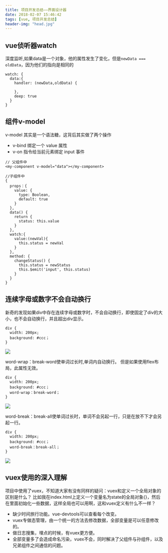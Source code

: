 ```yaml
---
title: 项目开发总结——界面设计器
date: 2018-02-07 15:46:42
tags: [vue, 项目开发总结]
header-img: "head.jpg"
---
```


## vue侦听器watch

深度监听,如果data是一个对象，他的属性发生了变化，但是`newData === oldData`，因为他们的指向是相同的

```
watch: {
  data:{
    handler: (newData,oldData) {
      
    },
    deep: true
  }
}
```

## 组件v-model

v-model 其实是一个语法糖，这背后其实做了两个操作
- v-bind 绑定一个 value 属性
- v-on 指令给当前元素绑定 input 事件

```
// 父组件中
<my-component v-model="data"></my-component>

//子组件中
{
  props：{
    value: {
      type: Boolean,
      default: true
    }
  },
  data() {
    return {
      status: this.value
    }
  },
  watch:{
    value:(newVal){
      this.status = newVal
    }
  },
  method: {
    changeStatus() {
      this.status = newStatus
      this.$emit('input', this.status)
    }
  }
}

```

## 连续字母或数字不会自动换行

新奇的发现如果div中存在连续字母或数字时，不会自动换行，即使固定了div的大小，也不会自动换行，并且超出div显示。

```
div {
  width: 200px;
  background: #ccc；
}
```

![](1.png)

word-wrap：break-word使单词过长时,单词内自动换行。
但是如果使用flex布局，此属性无效。

```
div {
  width: 200px;
  background: #ccc；
  word-wrap：break-word；
}
```

![](2.png)

word-break：break-all使单词过长时，单词不会另起一行，只是在放不下才会另起一行。

```
div {
  width: 200px;
  background: #ccc；
  word-break：break-all；
}
```

![](3.png)

## vuex使用的深入理解

项目中使用了vuex，不知道大家有没有同样的疑问：vuex和定义一个全局对象的区别是什么？
比如我在index.html上定义一个变量名为state的全局对象{}，然后在里面初始化一些数据，这样全局也可以用啊，这和vuex定义有什么不一样？

- 缺少时间旅行功能。vue-devtools可以查看每个改变。
- vuex专做态管理，由一个统一的方法去修改数据，全部变量是可以任意修改的。
- 做日志搜集，埋点的时候，有vuex更方便。
- 全部变量多了会造成命名污染，vuex不会，同时解决了父组件与孙组件，以及兄弟组件之间通信的问题。
